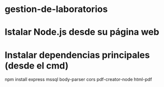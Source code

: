 # gestion-de-laboratorios

# Istalar Node.js desde su página web

# Instalar dependencias principales (desde el cmd)
npm install express mssql body-parser cors pdf-creator-node html-pdf
